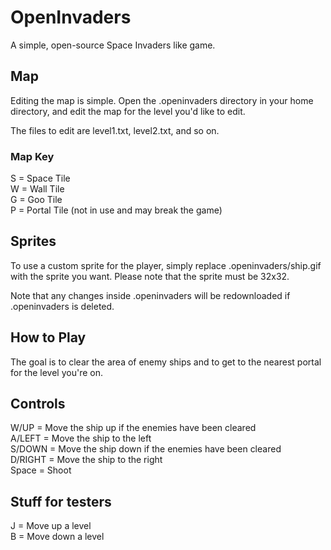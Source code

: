 # OpenInvaders

A simple, open-source Space Invaders like game.

## Map
Editing the map is simple.  Open the .openinvaders directory in your home directory, and edit the map for the level you'd like to edit.

The files to edit are level1.txt, level2.txt, and so on.

### Map Key
S = Space Tile  
W = Wall Tile  
G = Goo Tile  
P = Portal Tile (not in use and may break the game)  

## Sprites
To use a custom sprite for the player, simply replace .openinvaders/ship.gif with the sprite you want.  Please note that the sprite must be 32x32.

Note that any changes inside .openinvaders will be redownloaded if .openinvaders is deleted.

## How to Play
The goal is to clear the area of enemy ships and to get to the nearest portal for the level you're on.

## Controls
W/UP = Move the ship up if the enemies have been cleared  
A/LEFT = Move the ship to the left  
S/DOWN = Move the ship down if the enemies have been cleared  
D/RIGHT = Move the ship to the right  
Space = Shoot  

## Stuff for testers
J = Move up a level  
B = Move down a level
